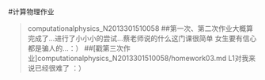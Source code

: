 #计算物理作业 
>computationalphysics_N2013301510058
##第一次、第二次作业大概算完成了…进行了小小小的尝试…蔡老师说的什么这门课很简单 女生要有信心都是骗人的…：）
##[戳第三次作业]computationalphysics_N2013301510058/homework03.md
L1对我来说已经很难了 ：）
